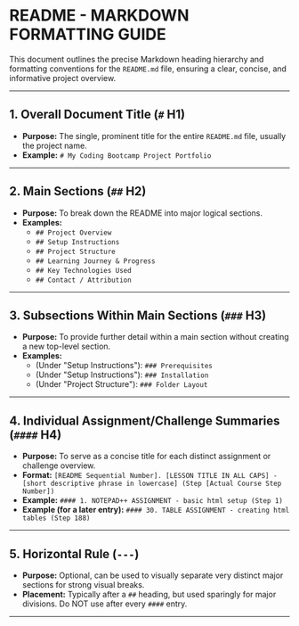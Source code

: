 # README - MARKDOWN FORMATTING GUIDE

This document outlines the precise Markdown heading hierarchy and formatting conventions for the `README.md` file, ensuring a clear, concise, and informative project overview.

---

## 1. Overall Document Title (`#` H1)
* **Purpose:** The single, prominent title for the entire `README.md` file, usually the project name.
* **Example:** `# My Coding Bootcamp Project Portfolio`

---

## 2. Main Sections (`##` H2)
* **Purpose:** To break down the README into major logical sections.
* **Examples:**
    * `## Project Overview`
    * `## Setup Instructions`
    * `## Project Structure`
    * `## Learning Journey & Progress`
    * `## Key Technologies Used`
    * `## Contact / Attribution`

---

## 3. Subsections Within Main Sections (`###` H3)
* **Purpose:** To provide further detail within a main section without creating a new top-level section.
* **Examples:**
    * (Under "Setup Instructions"): `### Prerequisites`
    * (Under "Setup Instructions"): `### Installation`
    * (Under "Project Structure"): `### Folder Layout`

---

## 4. Individual Assignment/Challenge Summaries (`####` H4)
* **Purpose:** To serve as a concise title for each distinct assignment or challenge overview.
* **Format:** `[README Sequential Number]. [LESSON TITLE IN ALL CAPS] - [short descriptive phrase in lowercase] (Step [Actual Course Step Number])`
* **Example:** `#### 1. NOTEPAD++ ASSIGNMENT - basic html setup (Step 1)`
* **Example (for a later entry):** `#### 30. TABLE ASSIGNMENT - creating html tables (Step 188)`

---

## 5. Horizontal Rule (`---`)
* **Purpose:** Optional, can be used to visually separate very distinct major sections for strong visual breaks.
* **Placement:** Typically after a `##` heading, but used sparingly for major divisions. Do NOT use after every `####` entry.

---